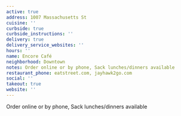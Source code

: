 ```yaml
---
active: true
address: 1007 Massachusetts St
cuisine: ''
curbside: true
curbside_instructions: ''
delivery: true
delivery_service_websites: ''
hours: ''
name: Encore Café
neighborhood: Downtown
notes: Order online or by phone, Sack lunches/dinners available
restaurant_phone: eatstreet.com, jayhawk2go.com
social: ''
takeout: true
website: ''
---
```


Order online or by phone, Sack lunches/dinners available